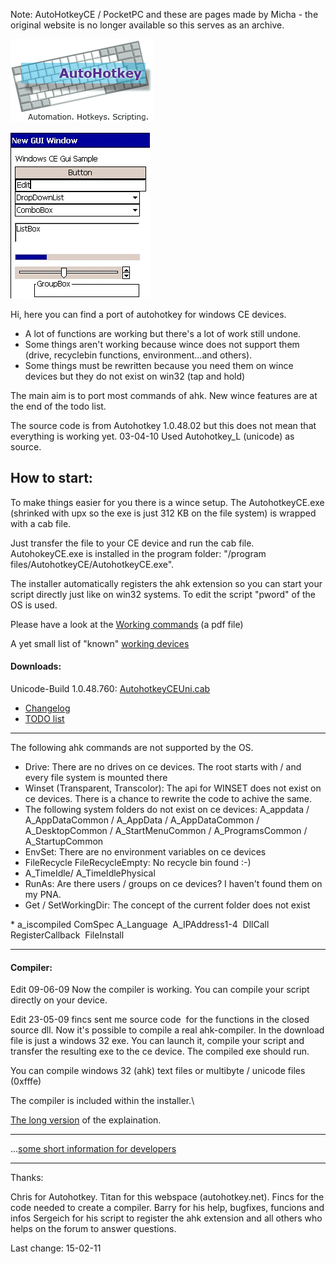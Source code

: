 Note: AutoHotkeyCE / PocketPC and these are pages made by Micha - the original website is no longer available so this serves as an archive.

![AutoHotkey Logo](AutoHotkey_logo.gif)

![AHK CE GUI](ahkcegui.jpg)

 Hi, here you can find a port of autohotkey for windows CE devices.

-   A lot of functions are working but there's a lot of work still
    undone.
-   Some things aren't working because wince does not support them
    (drive, recyclebin functions, environment...and others).
-   Some things must be rewritten because you need them on wince devices
    but they do not exist on win32 (tap and hold)


The main aim is to port most commands of ahk. New wince features are at
the end of the todo list.
 
The source code is from Autohotkey 1.0.48.02 but this does not mean
that everything is working yet.
03-04-10 Used Autohotkey\_L (unicode) as source.

How to start:
-------------

To make things easier for you there is a wince setup. The
AutohotkeyCE.exe (shrinked with upx so the exe is just 312 KB on the
file system) is wrapped with a cab file.

Just transfer the file to your CE device and run the cab file.
AutohokeyCE.exe is installed in the program folder: "/program
files/AutohotkeyCE/AutohotkeyCE.exe".

The installer automatically registers the ahk extension so you
can start your script directly just like on win32 systems.
To edit the script "pword" of the OS is used.

Please have a look at the [Working commands](WorkingCommands.pdf) (a pdf file)

A yet small list of "known" [working devices](WorkingDevices.md)

#### Downloads:

Unicode-Build 1.0.48.760:
[AutohotkeyCEUni.cab](bin/AutoHotkeyCEUni.CAB)

* [Changelog](changelog.md)
* [TODO list](todo.md)

* * * * *

The following ahk commands are not supported by the OS.

-   Drive: There are no drives on ce devices. The root starts with / and
    every file system is mounted there
-   Winset (Transparent, Transcolor): The api for WINSET does not exist
    on ce devices. There is a chance to rewrite the code to achive the
    same. 
-   The following system folders do not exist on ce devices: A\_appdata
    / A\_AppDataCommon / A\_AppData / A\_AppDataCommon /
    A\_DesktopCommon / A\_StartMenuCommon / A\_ProgramsCommon /
    A\_StartupCommon
-   EnvSet: There are no environment variables on ce devices
-   FileRecycle FileRecycleEmpty: No recycle bin found :-)
-   A\_TimeIdle/ A\_TimeIdlePhysical
-   RunAs: Are there users / groups on ce devices? I haven't found them
    on my PNA.
-   Get / SetWorkingDir: The concept of the current folder does not
    exist

\* a\_iscompiled ComSpec A\_Language  A\_IPAddress1-4  DllCall
RegisterCallback  FileInstall

* * * * *

#### Compiler:

Edit 09-06-09 Now the compiler is working. You can compile your script
directly on your device.

Edit 23-05-09 fincs sent me source code  for the functions in the
closed source dll. Now it's possible to compile a real ahk-compiler. In
the download file is just a windows 32 exe. You can launch it, compile
your script and transfer the resulting exe to the ce device. The
compiled exe should run.
 
You can compile windows 32 (ahk) text files or multibyte / unicode
files (0xfffe)

The compiler is included within the installer.\

[The long version](http://www.autohotkey.com/forum/viewtopic.php?p=260966#260966)
of the explaination.

* * * * *

...[some short information for developers](Developerinfo.md)

* * * * *

Thanks:

Chris for Autohotkey.
Titan for this webspace (autohotkey.net).
Fincs for the code needed to create a compiler.
Barry for his help, bugfixes, funcions and infos
Sergeich for his script to register the ahk extension
and all others who helps on the forum to answer questions.

Last change: 15-02-11
